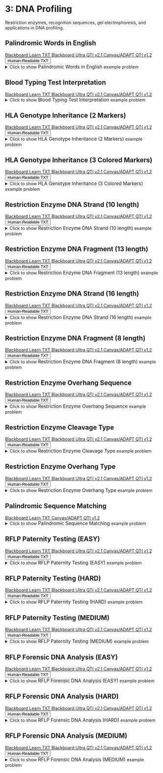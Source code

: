 # 3: DNA Profiling

Restriction enzymes, recognition sequences, gel electrophoresis, and applications in DNA profiling.

## Palindromic Words in English

<div id="TFMS-english_palindromes-button-container" class="button-container">
<a class="md-button custom-button bb_text" href="bbq-TFMS-english_palindromes-questions.txt" download title="Download bbq-TFMS-english_palindromes-questions.txt" aria-label="Click to download the Blackboard Learn TXT file (bbq-TFMS-english_palindromes-questions.txt)">
    <i class="fa fa-download"></i>Blackboard Learn TXT
</a>
<a class="md-button custom-button bb_qti" href="downloads/blackboard_qti_v2_1-TFMS-english_palindromes.zip" download title="Download blackboard_qti_v2_1-TFMS-english_palindromes.zip" aria-label="Click to download the Blackboard Ultra QTI v2.1 file (blackboard_qti_v2_1-TFMS-english_palindromes.zip)">
    <i class="fa fa-download"></i>Blackboard Ultra QTI v2.1
</a>
<a class="md-button custom-button canvas_qti" href="downloads/canvas_qti_v1_2-TFMS-english_palindromes.zip" download title="Download canvas_qti_v1_2-TFMS-english_palindromes.zip" aria-label="Click to download the Canvas/ADAPT QTI v1.2 file (canvas_qti_v1_2-TFMS-english_palindromes.zip)">
    <i class="fa fa-download"></i>Canvas/ADAPT QTI v1.2
</a>
<button class="md-button custom-button human_read" onclick="window.open('downloads/human_readable-TFMS-english_palindromes.html', '_blank')" title="View human_readable-TFMS-english_palindromes.html" aria-label="Click to view the Human-Readable TXT file (human_readable-TFMS-english_palindromes.html)">
    <i class="fa fa-eye"></i> Human-Readable TXT
</button>
</div><details>
  <summary>Click 
    <span style='font-weight: normal;'>
       to show
    </span>
    <span style='font-size: 1.1em; color: var(--md-primary-fg-color--dark)'>
      Palindromic Words in English
    </span>
    <span style='font-weight: normal;'>
      example problem
    </span>
  </summary>
  {% include "genetics/topic03/downloads/selftest-TFMS-english_palindromes.html" %}

</details>


## Blood Typing Test Interpretation

<div id="blood_type_agglutination_test-button-container" class="button-container">
<a class="md-button custom-button bb_text" href="bbq-blood_type_agglutination_test-questions.txt" download title="Download bbq-blood_type_agglutination_test-questions.txt" aria-label="Click to download the Blackboard Learn TXT file (bbq-blood_type_agglutination_test-questions.txt)">
    <i class="fa fa-download"></i>Blackboard Learn TXT
</a>
<a class="md-button custom-button bb_qti" href="downloads/blackboard_qti_v2_1-blood_type_agglutination_test.zip" download title="Download blackboard_qti_v2_1-blood_type_agglutination_test.zip" aria-label="Click to download the Blackboard Ultra QTI v2.1 file (blackboard_qti_v2_1-blood_type_agglutination_test.zip)">
    <i class="fa fa-download"></i>Blackboard Ultra QTI v2.1
</a>
<a class="md-button custom-button canvas_qti" href="downloads/canvas_qti_v1_2-blood_type_agglutination_test.zip" download title="Download canvas_qti_v1_2-blood_type_agglutination_test.zip" aria-label="Click to download the Canvas/ADAPT QTI v1.2 file (canvas_qti_v1_2-blood_type_agglutination_test.zip)">
    <i class="fa fa-download"></i>Canvas/ADAPT QTI v1.2
</a>
</div><details>
  <summary>Click 
    <span style='font-weight: normal;'>
       to show
    </span>
    <span style='font-size: 1.1em; color: var(--md-primary-fg-color--dark)'>
      Blood Typing Test Interpretation
    </span>
    <span style='font-weight: normal;'>
      example problem
    </span>
  </summary>
  {% include "genetics/topic03/downloads/selftest-blood_type_agglutination_test.html" %}

</details>


## HLA Genotype Inheritance (2 Markers)

<div id="hla_genotype-2_markers-black-button-container" class="button-container">
<a class="md-button custom-button bb_text" href="bbq-hla_genotype-2_markers-black-questions.txt" download title="Download bbq-hla_genotype-2_markers-black-questions.txt" aria-label="Click to download the Blackboard Learn TXT file (bbq-hla_genotype-2_markers-black-questions.txt)">
    <i class="fa fa-download"></i>Blackboard Learn TXT
</a>
<a class="md-button custom-button bb_qti" href="downloads/blackboard_qti_v2_1-hla_genotype-2_markers-black.zip" download title="Download blackboard_qti_v2_1-hla_genotype-2_markers-black.zip" aria-label="Click to download the Blackboard Ultra QTI v2.1 file (blackboard_qti_v2_1-hla_genotype-2_markers-black.zip)">
    <i class="fa fa-download"></i>Blackboard Ultra QTI v2.1
</a>
<a class="md-button custom-button canvas_qti" href="downloads/canvas_qti_v1_2-hla_genotype-2_markers-black.zip" download title="Download canvas_qti_v1_2-hla_genotype-2_markers-black.zip" aria-label="Click to download the Canvas/ADAPT QTI v1.2 file (canvas_qti_v1_2-hla_genotype-2_markers-black.zip)">
    <i class="fa fa-download"></i>Canvas/ADAPT QTI v1.2
</a>
<button class="md-button custom-button human_read" onclick="window.open('downloads/human_readable-hla_genotype-2_markers-black.html', '_blank')" title="View human_readable-hla_genotype-2_markers-black.html" aria-label="Click to view the Human-Readable TXT file (human_readable-hla_genotype-2_markers-black.html)">
    <i class="fa fa-eye"></i> Human-Readable TXT
</button>
</div><details>
  <summary>Click 
    <span style='font-weight: normal;'>
       to show
    </span>
    <span style='font-size: 1.1em; color: var(--md-primary-fg-color--dark)'>
      HLA Genotype Inheritance (2 Markers)
    </span>
    <span style='font-weight: normal;'>
      example problem
    </span>
  </summary>
  {% include "genetics/topic03/downloads/selftest-hla_genotype-2_markers-black.html" %}

</details>


## HLA Genotype Inheritance (3 Colored Markers)

<div id="hla_genotype-3_markers-color-button-container" class="button-container">
<a class="md-button custom-button bb_text" href="bbq-hla_genotype-3_markers-color-questions.txt" download title="Download bbq-hla_genotype-3_markers-color-questions.txt" aria-label="Click to download the Blackboard Learn TXT file (bbq-hla_genotype-3_markers-color-questions.txt)">
    <i class="fa fa-download"></i>Blackboard Learn TXT
</a>
<a class="md-button custom-button bb_qti" href="downloads/blackboard_qti_v2_1-hla_genotype-3_markers-color.zip" download title="Download blackboard_qti_v2_1-hla_genotype-3_markers-color.zip" aria-label="Click to download the Blackboard Ultra QTI v2.1 file (blackboard_qti_v2_1-hla_genotype-3_markers-color.zip)">
    <i class="fa fa-download"></i>Blackboard Ultra QTI v2.1
</a>
<a class="md-button custom-button canvas_qti" href="downloads/canvas_qti_v1_2-hla_genotype-3_markers-color.zip" download title="Download canvas_qti_v1_2-hla_genotype-3_markers-color.zip" aria-label="Click to download the Canvas/ADAPT QTI v1.2 file (canvas_qti_v1_2-hla_genotype-3_markers-color.zip)">
    <i class="fa fa-download"></i>Canvas/ADAPT QTI v1.2
</a>
<button class="md-button custom-button human_read" onclick="window.open('downloads/human_readable-hla_genotype-3_markers-color.html', '_blank')" title="View human_readable-hla_genotype-3_markers-color.html" aria-label="Click to view the Human-Readable TXT file (human_readable-hla_genotype-3_markers-color.html)">
    <i class="fa fa-eye"></i> Human-Readable TXT
</button>
</div><details>
  <summary>Click 
    <span style='font-weight: normal;'>
       to show
    </span>
    <span style='font-size: 1.1em; color: var(--md-primary-fg-color--dark)'>
      HLA Genotype Inheritance (3 Colored Markers)
    </span>
    <span style='font-weight: normal;'>
      example problem
    </span>
  </summary>
  {% include "genetics/topic03/downloads/selftest-hla_genotype-3_markers-color.html" %}

</details>


## Restriction Enzyme DNA Strand (10 length)

<div id="linear_digest-length_10-sites_3-strand-button-container" class="button-container">
<a class="md-button custom-button bb_text" href="bbq-linear_digest-length_10-sites_3-strand-questions.txt" download title="Download bbq-linear_digest-length_10-sites_3-strand-questions.txt" aria-label="Click to download the Blackboard Learn TXT file (bbq-linear_digest-length_10-sites_3-strand-questions.txt)">
    <i class="fa fa-download"></i>Blackboard Learn TXT
</a>
<a class="md-button custom-button bb_qti" href="downloads/blackboard_qti_v2_1-linear_digest-length_10-sites_3-strand.zip" download title="Download blackboard_qti_v2_1-linear_digest-length_10-sites_3-strand.zip" aria-label="Click to download the Blackboard Ultra QTI v2.1 file (blackboard_qti_v2_1-linear_digest-length_10-sites_3-strand.zip)">
    <i class="fa fa-download"></i>Blackboard Ultra QTI v2.1
</a>
<a class="md-button custom-button canvas_qti" href="downloads/canvas_qti_v1_2-linear_digest-length_10-sites_3-strand.zip" download title="Download canvas_qti_v1_2-linear_digest-length_10-sites_3-strand.zip" aria-label="Click to download the Canvas/ADAPT QTI v1.2 file (canvas_qti_v1_2-linear_digest-length_10-sites_3-strand.zip)">
    <i class="fa fa-download"></i>Canvas/ADAPT QTI v1.2
</a>
<button class="md-button custom-button human_read" onclick="window.open('downloads/human_readable-linear_digest-length_10-sites_3-strand.html', '_blank')" title="View human_readable-linear_digest-length_10-sites_3-strand.html" aria-label="Click to view the Human-Readable TXT file (human_readable-linear_digest-length_10-sites_3-strand.html)">
    <i class="fa fa-eye"></i> Human-Readable TXT
</button>
</div><details>
  <summary>Click 
    <span style='font-weight: normal;'>
       to show
    </span>
    <span style='font-size: 1.1em; color: var(--md-primary-fg-color--dark)'>
      Restriction Enzyme DNA Strand (10 length)
    </span>
    <span style='font-weight: normal;'>
      example problem
    </span>
  </summary>
  {% include "genetics/topic03/downloads/selftest-linear_digest-length_10-sites_3-strand.html" %}

</details>


## Restriction Enzyme DNA Fragment (13 length)

<div id="linear_digest-length_13-sites_3-fragment-button-container" class="button-container">
<a class="md-button custom-button bb_text" href="bbq-linear_digest-length_13-sites_3-fragment-questions.txt" download title="Download bbq-linear_digest-length_13-sites_3-fragment-questions.txt" aria-label="Click to download the Blackboard Learn TXT file (bbq-linear_digest-length_13-sites_3-fragment-questions.txt)">
    <i class="fa fa-download"></i>Blackboard Learn TXT
</a>
<a class="md-button custom-button bb_qti" href="downloads/blackboard_qti_v2_1-linear_digest-length_13-sites_3-fragment.zip" download title="Download blackboard_qti_v2_1-linear_digest-length_13-sites_3-fragment.zip" aria-label="Click to download the Blackboard Ultra QTI v2.1 file (blackboard_qti_v2_1-linear_digest-length_13-sites_3-fragment.zip)">
    <i class="fa fa-download"></i>Blackboard Ultra QTI v2.1
</a>
<a class="md-button custom-button canvas_qti" href="downloads/canvas_qti_v1_2-linear_digest-length_13-sites_3-fragment.zip" download title="Download canvas_qti_v1_2-linear_digest-length_13-sites_3-fragment.zip" aria-label="Click to download the Canvas/ADAPT QTI v1.2 file (canvas_qti_v1_2-linear_digest-length_13-sites_3-fragment.zip)">
    <i class="fa fa-download"></i>Canvas/ADAPT QTI v1.2
</a>
<button class="md-button custom-button human_read" onclick="window.open('downloads/human_readable-linear_digest-length_13-sites_3-fragment.html', '_blank')" title="View human_readable-linear_digest-length_13-sites_3-fragment.html" aria-label="Click to view the Human-Readable TXT file (human_readable-linear_digest-length_13-sites_3-fragment.html)">
    <i class="fa fa-eye"></i> Human-Readable TXT
</button>
</div><details>
  <summary>Click 
    <span style='font-weight: normal;'>
       to show
    </span>
    <span style='font-size: 1.1em; color: var(--md-primary-fg-color--dark)'>
      Restriction Enzyme DNA Fragment (13 length)
    </span>
    <span style='font-weight: normal;'>
      example problem
    </span>
  </summary>
  {% include "genetics/topic03/downloads/selftest-linear_digest-length_13-sites_3-fragment.html" %}

</details>


## Restriction Enzyme DNA Strand (16 length)

<div id="linear_digest-length_16-sites_4-strand-button-container" class="button-container">
<a class="md-button custom-button bb_text" href="bbq-linear_digest-length_16-sites_4-strand-questions.txt" download title="Download bbq-linear_digest-length_16-sites_4-strand-questions.txt" aria-label="Click to download the Blackboard Learn TXT file (bbq-linear_digest-length_16-sites_4-strand-questions.txt)">
    <i class="fa fa-download"></i>Blackboard Learn TXT
</a>
<a class="md-button custom-button bb_qti" href="downloads/blackboard_qti_v2_1-linear_digest-length_16-sites_4-strand.zip" download title="Download blackboard_qti_v2_1-linear_digest-length_16-sites_4-strand.zip" aria-label="Click to download the Blackboard Ultra QTI v2.1 file (blackboard_qti_v2_1-linear_digest-length_16-sites_4-strand.zip)">
    <i class="fa fa-download"></i>Blackboard Ultra QTI v2.1
</a>
<a class="md-button custom-button canvas_qti" href="downloads/canvas_qti_v1_2-linear_digest-length_16-sites_4-strand.zip" download title="Download canvas_qti_v1_2-linear_digest-length_16-sites_4-strand.zip" aria-label="Click to download the Canvas/ADAPT QTI v1.2 file (canvas_qti_v1_2-linear_digest-length_16-sites_4-strand.zip)">
    <i class="fa fa-download"></i>Canvas/ADAPT QTI v1.2
</a>
<button class="md-button custom-button human_read" onclick="window.open('downloads/human_readable-linear_digest-length_16-sites_4-strand.html', '_blank')" title="View human_readable-linear_digest-length_16-sites_4-strand.html" aria-label="Click to view the Human-Readable TXT file (human_readable-linear_digest-length_16-sites_4-strand.html)">
    <i class="fa fa-eye"></i> Human-Readable TXT
</button>
</div><details>
  <summary>Click 
    <span style='font-weight: normal;'>
       to show
    </span>
    <span style='font-size: 1.1em; color: var(--md-primary-fg-color--dark)'>
      Restriction Enzyme DNA Strand (16 length)
    </span>
    <span style='font-weight: normal;'>
      example problem
    </span>
  </summary>
  {% include "genetics/topic03/downloads/selftest-linear_digest-length_16-sites_4-strand.html" %}

</details>


## Restriction Enzyme DNA Fragment (8 length)

<div id="linear_digest-length_8-sites_2-fragment-button-container" class="button-container">
<a class="md-button custom-button bb_text" href="bbq-linear_digest-length_8-sites_2-fragment-questions.txt" download title="Download bbq-linear_digest-length_8-sites_2-fragment-questions.txt" aria-label="Click to download the Blackboard Learn TXT file (bbq-linear_digest-length_8-sites_2-fragment-questions.txt)">
    <i class="fa fa-download"></i>Blackboard Learn TXT
</a>
<a class="md-button custom-button bb_qti" href="downloads/blackboard_qti_v2_1-linear_digest-length_8-sites_2-fragment.zip" download title="Download blackboard_qti_v2_1-linear_digest-length_8-sites_2-fragment.zip" aria-label="Click to download the Blackboard Ultra QTI v2.1 file (blackboard_qti_v2_1-linear_digest-length_8-sites_2-fragment.zip)">
    <i class="fa fa-download"></i>Blackboard Ultra QTI v2.1
</a>
<a class="md-button custom-button canvas_qti" href="downloads/canvas_qti_v1_2-linear_digest-length_8-sites_2-fragment.zip" download title="Download canvas_qti_v1_2-linear_digest-length_8-sites_2-fragment.zip" aria-label="Click to download the Canvas/ADAPT QTI v1.2 file (canvas_qti_v1_2-linear_digest-length_8-sites_2-fragment.zip)">
    <i class="fa fa-download"></i>Canvas/ADAPT QTI v1.2
</a>
<button class="md-button custom-button human_read" onclick="window.open('downloads/human_readable-linear_digest-length_8-sites_2-fragment.html', '_blank')" title="View human_readable-linear_digest-length_8-sites_2-fragment.html" aria-label="Click to view the Human-Readable TXT file (human_readable-linear_digest-length_8-sites_2-fragment.html)">
    <i class="fa fa-eye"></i> Human-Readable TXT
</button>
</div><details>
  <summary>Click 
    <span style='font-weight: normal;'>
       to show
    </span>
    <span style='font-size: 1.1em; color: var(--md-primary-fg-color--dark)'>
      Restriction Enzyme DNA Fragment (8 length)
    </span>
    <span style='font-weight: normal;'>
      example problem
    </span>
  </summary>
  {% include "genetics/topic03/downloads/selftest-linear_digest-length_8-sites_2-fragment.html" %}

</details>


## Restriction Enzyme Overhang Sequence

<div id="overhang_sequence-MC-6_choices-button-container" class="button-container">
<a class="md-button custom-button bb_text" href="bbq-overhang_sequence-MC-6_choices-questions.txt" download title="Download bbq-overhang_sequence-MC-6_choices-questions.txt" aria-label="Click to download the Blackboard Learn TXT file (bbq-overhang_sequence-MC-6_choices-questions.txt)">
    <i class="fa fa-download"></i>Blackboard Learn TXT
</a>
<a class="md-button custom-button bb_qti" href="downloads/blackboard_qti_v2_1-overhang_sequence-MC-6_choices.zip" download title="Download blackboard_qti_v2_1-overhang_sequence-MC-6_choices.zip" aria-label="Click to download the Blackboard Ultra QTI v2.1 file (blackboard_qti_v2_1-overhang_sequence-MC-6_choices.zip)">
    <i class="fa fa-download"></i>Blackboard Ultra QTI v2.1
</a>
<a class="md-button custom-button canvas_qti" href="downloads/canvas_qti_v1_2-overhang_sequence-MC-6_choices.zip" download title="Download canvas_qti_v1_2-overhang_sequence-MC-6_choices.zip" aria-label="Click to download the Canvas/ADAPT QTI v1.2 file (canvas_qti_v1_2-overhang_sequence-MC-6_choices.zip)">
    <i class="fa fa-download"></i>Canvas/ADAPT QTI v1.2
</a>
<button class="md-button custom-button human_read" onclick="window.open('downloads/human_readable-overhang_sequence-MC-6_choices.html', '_blank')" title="View human_readable-overhang_sequence-MC-6_choices.html" aria-label="Click to view the Human-Readable TXT file (human_readable-overhang_sequence-MC-6_choices.html)">
    <i class="fa fa-eye"></i> Human-Readable TXT
</button>
</div><details>
  <summary>Click 
    <span style='font-weight: normal;'>
       to show
    </span>
    <span style='font-size: 1.1em; color: var(--md-primary-fg-color--dark)'>
      Restriction Enzyme Overhang Sequence
    </span>
    <span style='font-weight: normal;'>
      example problem
    </span>
  </summary>
  {% include "genetics/topic03/downloads/selftest-overhang_sequence-MC-6_choices.html" %}

</details>


## Restriction Enzyme Cleavage Type

<div id="overhang_type-end_type-button-container" class="button-container">
<a class="md-button custom-button bb_text" href="bbq-overhang_type-end_type-questions.txt" download title="Download bbq-overhang_type-end_type-questions.txt" aria-label="Click to download the Blackboard Learn TXT file (bbq-overhang_type-end_type-questions.txt)">
    <i class="fa fa-download"></i>Blackboard Learn TXT
</a>
<a class="md-button custom-button bb_qti" href="downloads/blackboard_qti_v2_1-overhang_type-end_type.zip" download title="Download blackboard_qti_v2_1-overhang_type-end_type.zip" aria-label="Click to download the Blackboard Ultra QTI v2.1 file (blackboard_qti_v2_1-overhang_type-end_type.zip)">
    <i class="fa fa-download"></i>Blackboard Ultra QTI v2.1
</a>
<a class="md-button custom-button canvas_qti" href="downloads/canvas_qti_v1_2-overhang_type-end_type.zip" download title="Download canvas_qti_v1_2-overhang_type-end_type.zip" aria-label="Click to download the Canvas/ADAPT QTI v1.2 file (canvas_qti_v1_2-overhang_type-end_type.zip)">
    <i class="fa fa-download"></i>Canvas/ADAPT QTI v1.2
</a>
<button class="md-button custom-button human_read" onclick="window.open('downloads/human_readable-overhang_type-end_type.html', '_blank')" title="View human_readable-overhang_type-end_type.html" aria-label="Click to view the Human-Readable TXT file (human_readable-overhang_type-end_type.html)">
    <i class="fa fa-eye"></i> Human-Readable TXT
</button>
</div><details>
  <summary>Click 
    <span style='font-weight: normal;'>
       to show
    </span>
    <span style='font-size: 1.1em; color: var(--md-primary-fg-color--dark)'>
      Restriction Enzyme Cleavage Type
    </span>
    <span style='font-weight: normal;'>
      example problem
    </span>
  </summary>
  {% include "genetics/topic03/downloads/selftest-overhang_type-end_type.html" %}

</details>


## Restriction Enzyme Overhang Type

<div id="overhang_type-overhang_type-button-container" class="button-container">
<a class="md-button custom-button bb_text" href="bbq-overhang_type-overhang_type-questions.txt" download title="Download bbq-overhang_type-overhang_type-questions.txt" aria-label="Click to download the Blackboard Learn TXT file (bbq-overhang_type-overhang_type-questions.txt)">
    <i class="fa fa-download"></i>Blackboard Learn TXT
</a>
<a class="md-button custom-button bb_qti" href="downloads/blackboard_qti_v2_1-overhang_type-overhang_type.zip" download title="Download blackboard_qti_v2_1-overhang_type-overhang_type.zip" aria-label="Click to download the Blackboard Ultra QTI v2.1 file (blackboard_qti_v2_1-overhang_type-overhang_type.zip)">
    <i class="fa fa-download"></i>Blackboard Ultra QTI v2.1
</a>
<a class="md-button custom-button canvas_qti" href="downloads/canvas_qti_v1_2-overhang_type-overhang_type.zip" download title="Download canvas_qti_v1_2-overhang_type-overhang_type.zip" aria-label="Click to download the Canvas/ADAPT QTI v1.2 file (canvas_qti_v1_2-overhang_type-overhang_type.zip)">
    <i class="fa fa-download"></i>Canvas/ADAPT QTI v1.2
</a>
<button class="md-button custom-button human_read" onclick="window.open('downloads/human_readable-overhang_type-overhang_type.html', '_blank')" title="View human_readable-overhang_type-overhang_type.html" aria-label="Click to view the Human-Readable TXT file (human_readable-overhang_type-overhang_type.html)">
    <i class="fa fa-eye"></i> Human-Readable TXT
</button>
</div><details>
  <summary>Click 
    <span style='font-weight: normal;'>
       to show
    </span>
    <span style='font-size: 1.1em; color: var(--md-primary-fg-color--dark)'>
      Restriction Enzyme Overhang Type
    </span>
    <span style='font-weight: normal;'>
      example problem
    </span>
  </summary>
  {% include "genetics/topic03/downloads/selftest-overhang_type-overhang_type.html" %}

</details>


## Palindromic Sequence Matching

<div id="palindrome_sequence_match-button-container" class="button-container">
<a class="md-button custom-button bb_text" href="bbq-palindrome_sequence_match-questions.txt" download title="Download bbq-palindrome_sequence_match-questions.txt" aria-label="Click to download the Blackboard Learn TXT file (bbq-palindrome_sequence_match-questions.txt)">
    <i class="fa fa-download"></i>Blackboard Learn TXT
</a>
<a class="md-button custom-button canvas_qti" href="downloads/canvas_qti_v1_2-palindrome_sequence_match.zip" download title="Download canvas_qti_v1_2-palindrome_sequence_match.zip" aria-label="Click to download the Canvas/ADAPT QTI v1.2 file (canvas_qti_v1_2-palindrome_sequence_match.zip)">
    <i class="fa fa-download"></i>Canvas/ADAPT QTI v1.2
</a>
</div><details>
  <summary>Click 
    <span style='font-weight: normal;'>
       to show
    </span>
    <span style='font-size: 1.1em; color: var(--md-primary-fg-color--dark)'>
      Palindromic Sequence Matching
    </span>
    <span style='font-weight: normal;'>
      example problem
    </span>
  </summary>
  {% include "genetics/topic03/downloads/selftest-palindrome_sequence_match.html" %}

</details>


## RFLP Paternity Testing (EASY)

<div id="who_father_html-EASY-3_males-button-container" class="button-container">
<a class="md-button custom-button bb_text" href="bbq-who_father_html-EASY-3_males-questions.txt" download title="Download bbq-who_father_html-EASY-3_males-questions.txt" aria-label="Click to download the Blackboard Learn TXT file (bbq-who_father_html-EASY-3_males-questions.txt)">
    <i class="fa fa-download"></i>Blackboard Learn TXT
</a>
<a class="md-button custom-button bb_qti" href="downloads/blackboard_qti_v2_1-who_father_html-EASY-3_males.zip" download title="Download blackboard_qti_v2_1-who_father_html-EASY-3_males.zip" aria-label="Click to download the Blackboard Ultra QTI v2.1 file (blackboard_qti_v2_1-who_father_html-EASY-3_males.zip)">
    <i class="fa fa-download"></i>Blackboard Ultra QTI v2.1
</a>
<a class="md-button custom-button canvas_qti" href="downloads/canvas_qti_v1_2-who_father_html-EASY-3_males.zip" download title="Download canvas_qti_v1_2-who_father_html-EASY-3_males.zip" aria-label="Click to download the Canvas/ADAPT QTI v1.2 file (canvas_qti_v1_2-who_father_html-EASY-3_males.zip)">
    <i class="fa fa-download"></i>Canvas/ADAPT QTI v1.2
</a>
<button class="md-button custom-button human_read" onclick="window.open('downloads/human_readable-who_father_html-EASY-3_males.html', '_blank')" title="View human_readable-who_father_html-EASY-3_males.html" aria-label="Click to view the Human-Readable TXT file (human_readable-who_father_html-EASY-3_males.html)">
    <i class="fa fa-eye"></i> Human-Readable TXT
</button>
</div><details>
  <summary>Click 
    <span style='font-weight: normal;'>
       to show
    </span>
    <span style='font-size: 1.1em; color: var(--md-primary-fg-color--dark)'>
      RFLP Paternity Testing (EASY)
    </span>
    <span style='font-weight: normal;'>
      example problem
    </span>
  </summary>
  {% include "genetics/topic03/downloads/selftest-who_father_html-EASY-3_males.html" %}

</details>


## RFLP Paternity Testing (HARD)

<div id="who_father_html-HARD-9_males-button-container" class="button-container">
<a class="md-button custom-button bb_text" href="bbq-who_father_html-HARD-9_males-questions.txt" download title="Download bbq-who_father_html-HARD-9_males-questions.txt" aria-label="Click to download the Blackboard Learn TXT file (bbq-who_father_html-HARD-9_males-questions.txt)">
    <i class="fa fa-download"></i>Blackboard Learn TXT
</a>
<a class="md-button custom-button bb_qti" href="downloads/blackboard_qti_v2_1-who_father_html-HARD-9_males.zip" download title="Download blackboard_qti_v2_1-who_father_html-HARD-9_males.zip" aria-label="Click to download the Blackboard Ultra QTI v2.1 file (blackboard_qti_v2_1-who_father_html-HARD-9_males.zip)">
    <i class="fa fa-download"></i>Blackboard Ultra QTI v2.1
</a>
<a class="md-button custom-button canvas_qti" href="downloads/canvas_qti_v1_2-who_father_html-HARD-9_males.zip" download title="Download canvas_qti_v1_2-who_father_html-HARD-9_males.zip" aria-label="Click to download the Canvas/ADAPT QTI v1.2 file (canvas_qti_v1_2-who_father_html-HARD-9_males.zip)">
    <i class="fa fa-download"></i>Canvas/ADAPT QTI v1.2
</a>
<button class="md-button custom-button human_read" onclick="window.open('downloads/human_readable-who_father_html-HARD-9_males.html', '_blank')" title="View human_readable-who_father_html-HARD-9_males.html" aria-label="Click to view the Human-Readable TXT file (human_readable-who_father_html-HARD-9_males.html)">
    <i class="fa fa-eye"></i> Human-Readable TXT
</button>
</div><details>
  <summary>Click 
    <span style='font-weight: normal;'>
       to show
    </span>
    <span style='font-size: 1.1em; color: var(--md-primary-fg-color--dark)'>
      RFLP Paternity Testing (HARD)
    </span>
    <span style='font-weight: normal;'>
      example problem
    </span>
  </summary>
  {% include "genetics/topic03/downloads/selftest-who_father_html-HARD-9_males.html" %}

</details>


## RFLP Paternity Testing (MEDIUM)

<div id="who_father_html-MEDIUM-5_males-button-container" class="button-container">
<a class="md-button custom-button bb_text" href="bbq-who_father_html-MEDIUM-5_males-questions.txt" download title="Download bbq-who_father_html-MEDIUM-5_males-questions.txt" aria-label="Click to download the Blackboard Learn TXT file (bbq-who_father_html-MEDIUM-5_males-questions.txt)">
    <i class="fa fa-download"></i>Blackboard Learn TXT
</a>
<a class="md-button custom-button bb_qti" href="downloads/blackboard_qti_v2_1-who_father_html-MEDIUM-5_males.zip" download title="Download blackboard_qti_v2_1-who_father_html-MEDIUM-5_males.zip" aria-label="Click to download the Blackboard Ultra QTI v2.1 file (blackboard_qti_v2_1-who_father_html-MEDIUM-5_males.zip)">
    <i class="fa fa-download"></i>Blackboard Ultra QTI v2.1
</a>
<a class="md-button custom-button canvas_qti" href="downloads/canvas_qti_v1_2-who_father_html-MEDIUM-5_males.zip" download title="Download canvas_qti_v1_2-who_father_html-MEDIUM-5_males.zip" aria-label="Click to download the Canvas/ADAPT QTI v1.2 file (canvas_qti_v1_2-who_father_html-MEDIUM-5_males.zip)">
    <i class="fa fa-download"></i>Canvas/ADAPT QTI v1.2
</a>
<button class="md-button custom-button human_read" onclick="window.open('downloads/human_readable-who_father_html-MEDIUM-5_males.html', '_blank')" title="View human_readable-who_father_html-MEDIUM-5_males.html" aria-label="Click to view the Human-Readable TXT file (human_readable-who_father_html-MEDIUM-5_males.html)">
    <i class="fa fa-eye"></i> Human-Readable TXT
</button>
</div><details>
  <summary>Click 
    <span style='font-weight: normal;'>
       to show
    </span>
    <span style='font-size: 1.1em; color: var(--md-primary-fg-color--dark)'>
      RFLP Paternity Testing (MEDIUM)
    </span>
    <span style='font-weight: normal;'>
      example problem
    </span>
  </summary>
  {% include "genetics/topic03/downloads/selftest-who_father_html-MEDIUM-5_males.html" %}

</details>


## RFLP Forensic DNA Analysis (EASY)

<div id="who_killer_html-EASY-4_suspects-button-container" class="button-container">
<a class="md-button custom-button bb_text" href="bbq-who_killer_html-EASY-4_suspects-questions.txt" download title="Download bbq-who_killer_html-EASY-4_suspects-questions.txt" aria-label="Click to download the Blackboard Learn TXT file (bbq-who_killer_html-EASY-4_suspects-questions.txt)">
    <i class="fa fa-download"></i>Blackboard Learn TXT
</a>
<a class="md-button custom-button bb_qti" href="downloads/blackboard_qti_v2_1-who_killer_html-EASY-4_suspects.zip" download title="Download blackboard_qti_v2_1-who_killer_html-EASY-4_suspects.zip" aria-label="Click to download the Blackboard Ultra QTI v2.1 file (blackboard_qti_v2_1-who_killer_html-EASY-4_suspects.zip)">
    <i class="fa fa-download"></i>Blackboard Ultra QTI v2.1
</a>
<a class="md-button custom-button canvas_qti" href="downloads/canvas_qti_v1_2-who_killer_html-EASY-4_suspects.zip" download title="Download canvas_qti_v1_2-who_killer_html-EASY-4_suspects.zip" aria-label="Click to download the Canvas/ADAPT QTI v1.2 file (canvas_qti_v1_2-who_killer_html-EASY-4_suspects.zip)">
    <i class="fa fa-download"></i>Canvas/ADAPT QTI v1.2
</a>
<button class="md-button custom-button human_read" onclick="window.open('downloads/human_readable-who_killer_html-EASY-4_suspects.html', '_blank')" title="View human_readable-who_killer_html-EASY-4_suspects.html" aria-label="Click to view the Human-Readable TXT file (human_readable-who_killer_html-EASY-4_suspects.html)">
    <i class="fa fa-eye"></i> Human-Readable TXT
</button>
</div><details>
  <summary>Click 
    <span style='font-weight: normal;'>
       to show
    </span>
    <span style='font-size: 1.1em; color: var(--md-primary-fg-color--dark)'>
      RFLP Forensic DNA Analysis (EASY)
    </span>
    <span style='font-weight: normal;'>
      example problem
    </span>
  </summary>
  {% include "genetics/topic03/downloads/selftest-who_killer_html-EASY-4_suspects.html" %}

</details>


## RFLP Forensic DNA Analysis (HARD)

<div id="who_killer_html-HARD-9_suspects-button-container" class="button-container">
<a class="md-button custom-button bb_text" href="bbq-who_killer_html-HARD-9_suspects-questions.txt" download title="Download bbq-who_killer_html-HARD-9_suspects-questions.txt" aria-label="Click to download the Blackboard Learn TXT file (bbq-who_killer_html-HARD-9_suspects-questions.txt)">
    <i class="fa fa-download"></i>Blackboard Learn TXT
</a>
<a class="md-button custom-button bb_qti" href="downloads/blackboard_qti_v2_1-who_killer_html-HARD-9_suspects.zip" download title="Download blackboard_qti_v2_1-who_killer_html-HARD-9_suspects.zip" aria-label="Click to download the Blackboard Ultra QTI v2.1 file (blackboard_qti_v2_1-who_killer_html-HARD-9_suspects.zip)">
    <i class="fa fa-download"></i>Blackboard Ultra QTI v2.1
</a>
<a class="md-button custom-button canvas_qti" href="downloads/canvas_qti_v1_2-who_killer_html-HARD-9_suspects.zip" download title="Download canvas_qti_v1_2-who_killer_html-HARD-9_suspects.zip" aria-label="Click to download the Canvas/ADAPT QTI v1.2 file (canvas_qti_v1_2-who_killer_html-HARD-9_suspects.zip)">
    <i class="fa fa-download"></i>Canvas/ADAPT QTI v1.2
</a>
<button class="md-button custom-button human_read" onclick="window.open('downloads/human_readable-who_killer_html-HARD-9_suspects.html', '_blank')" title="View human_readable-who_killer_html-HARD-9_suspects.html" aria-label="Click to view the Human-Readable TXT file (human_readable-who_killer_html-HARD-9_suspects.html)">
    <i class="fa fa-eye"></i> Human-Readable TXT
</button>
</div><details>
  <summary>Click 
    <span style='font-weight: normal;'>
       to show
    </span>
    <span style='font-size: 1.1em; color: var(--md-primary-fg-color--dark)'>
      RFLP Forensic DNA Analysis (HARD)
    </span>
    <span style='font-weight: normal;'>
      example problem
    </span>
  </summary>
  {% include "genetics/topic03/downloads/selftest-who_killer_html-HARD-9_suspects.html" %}

</details>


## RFLP Forensic DNA Analysis (MEDIUM)

<div id="who_killer_html-MEDIUM-5_suspects-button-container" class="button-container">
<a class="md-button custom-button bb_text" href="bbq-who_killer_html-MEDIUM-5_suspects-questions.txt" download title="Download bbq-who_killer_html-MEDIUM-5_suspects-questions.txt" aria-label="Click to download the Blackboard Learn TXT file (bbq-who_killer_html-MEDIUM-5_suspects-questions.txt)">
    <i class="fa fa-download"></i>Blackboard Learn TXT
</a>
<a class="md-button custom-button bb_qti" href="downloads/blackboard_qti_v2_1-who_killer_html-MEDIUM-5_suspects.zip" download title="Download blackboard_qti_v2_1-who_killer_html-MEDIUM-5_suspects.zip" aria-label="Click to download the Blackboard Ultra QTI v2.1 file (blackboard_qti_v2_1-who_killer_html-MEDIUM-5_suspects.zip)">
    <i class="fa fa-download"></i>Blackboard Ultra QTI v2.1
</a>
<a class="md-button custom-button canvas_qti" href="downloads/canvas_qti_v1_2-who_killer_html-MEDIUM-5_suspects.zip" download title="Download canvas_qti_v1_2-who_killer_html-MEDIUM-5_suspects.zip" aria-label="Click to download the Canvas/ADAPT QTI v1.2 file (canvas_qti_v1_2-who_killer_html-MEDIUM-5_suspects.zip)">
    <i class="fa fa-download"></i>Canvas/ADAPT QTI v1.2
</a>
<button class="md-button custom-button human_read" onclick="window.open('downloads/human_readable-who_killer_html-MEDIUM-5_suspects.html', '_blank')" title="View human_readable-who_killer_html-MEDIUM-5_suspects.html" aria-label="Click to view the Human-Readable TXT file (human_readable-who_killer_html-MEDIUM-5_suspects.html)">
    <i class="fa fa-eye"></i> Human-Readable TXT
</button>
</div><details>
  <summary>Click 
    <span style='font-weight: normal;'>
       to show
    </span>
    <span style='font-size: 1.1em; color: var(--md-primary-fg-color--dark)'>
      RFLP Forensic DNA Analysis (MEDIUM)
    </span>
    <span style='font-weight: normal;'>
      example problem
    </span>
  </summary>
  {% include "genetics/topic03/downloads/selftest-who_killer_html-MEDIUM-5_suspects.html" %}

</details>


